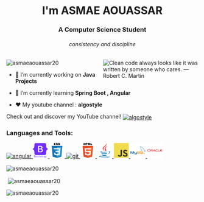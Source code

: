 <h1 align="center">I'm ASMAE AOUASSAR</h1>
<h3 align="center">A Computer Science Student</h3>
<h6 align="center">consistency and discipline</h6>

<img width="250" align="right" alt="Clean code always looks like it was written by someone who cares. — Robert C. Martin" src="https://media4.giphy.com/media/v1.Y2lkPTc5MGI3NjExYjd2Ymo2Z3dsaDdybHExZWYyb3Nsdmo4ZjgweTE2cDc5OXZmenhqOSZlcD12MV9pbnRlcm5hbF9naWZfYnlfaWQmY3Q9Zw/nFLW7PNGgN3lI68rdv/giphy.webp">


<p align="left"> <img src="https://komarev.com/ghpvc/?username=asmaeaouassar20&label=Profile%20views&color=0e75b6&style=flat" alt="asmaeaouassar20" /> </p>

- 🔭 I’m currently working on **Java Projects**

- 🌱 I’m currently learning **Spring Boot , Angular**

- ❤️ My youtube channel :  **algostyle**


<p align="left">Check out and discover my YouTube channel!
<a href="https://www.youtube.com/@algostyle5707/featured" target="blank"><img align="center" src="https://raw.githubusercontent.com/rahuldkjain/github-profile-readme-generator/master/src/images/icons/Social/youtube.svg" alt="algostyle" height="30" width="40" /></a>
</p>

<div><h3 align="left">Languages and Tools:</h3>
<p align="left"> <a href="https://angular.io" target="_blank" rel="noreferrer"> <img src="https://angular.io/assets/images/logos/angular/angular.svg" alt="angular" width="40" height="40"/> </a> <a href="https://getbootstrap.com" target="_blank" rel="noreferrer"> <img src="https://raw.githubusercontent.com/devicons/devicon/master/icons/bootstrap/bootstrap-plain-wordmark.svg" alt="bootstrap" width="40" height="40"/> </a> <a href="https://www.w3schools.com/css/" target="_blank" rel="noreferrer"> <img src="https://raw.githubusercontent.com/devicons/devicon/master/icons/css3/css3-original-wordmark.svg" alt="css3" width="40" height="40"/> </a> <a href="https://git-scm.com/" target="_blank" rel="noreferrer"> <img src="https://www.vectorlogo.zone/logos/git-scm/git-scm-icon.svg" alt="git" width="40" height="40"/> </a> <a href="https://www.w3.org/html/" target="_blank" rel="noreferrer"> <img src="https://raw.githubusercontent.com/devicons/devicon/master/icons/html5/html5-original-wordmark.svg" alt="html5" width="40" height="40"/> </a> <a href="https://www.java.com" target="_blank" rel="noreferrer"> <img src="https://raw.githubusercontent.com/devicons/devicon/master/icons/java/java-original.svg" alt="java" width="40" height="40"/> </a> <a href="https://developer.mozilla.org/en-US/docs/Web/JavaScript" target="_blank" rel="noreferrer"> <img src="https://raw.githubusercontent.com/devicons/devicon/master/icons/javascript/javascript-original.svg" alt="javascript" width="40" height="40"/> </a> <a href="https://www.mysql.com/" target="_blank" rel="noreferrer"> <img src="https://raw.githubusercontent.com/devicons/devicon/master/icons/mysql/mysql-original-wordmark.svg" alt="mysql" width="40" height="40"/> </a> <a href="https://www.oracle.com/" target="_blank" rel="noreferrer"> <img src="https://raw.githubusercontent.com/devicons/devicon/master/icons/oracle/oracle-original.svg" alt="oracle" width="40" height="40"/> </a> </p</div>



<p><img align="center" src="https://github-readme-streak-stats.herokuapp.com/?user=asmaeaouassar20&" alt="asmaeaouassar20" /></p>

<p>&nbsp;<img align="center" src="https://github-readme-stats.vercel.app/api?username=asmaeaouassar20&show_icons=true&locale=en" alt="asmaeaouassar20" /></p>

<p><img align="left" src="https://github-readme-stats.vercel.app/api/top-langs?username=asmaeaouassar20&show_icons=true&locale=en&layout=compact" alt="asmaeaouassar20" /></p>
